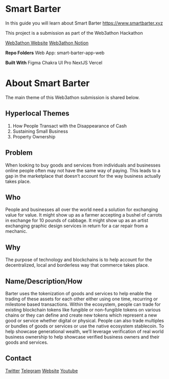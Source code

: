 # Smart Barter
In this guide you will learn about Smart Barter https://www.smartbarter.xyz

This project is a submission as part of the Web3athon Hackathon

[Web3athon Website](https://web3athon.xyz/)
[Web3athon Notion](https://project-cradl.notion.site/Welcome-to-Web3athon-e0b17fe0a41b441fb33e6154adb5795e)

**Repo Folders**
Web App: smart-barter-app-web

**Built With**
Figma
Chakra UI Pro
NextJS
Vercel

# About Smart Barter
The main theme of this Web3athon submission is shared below.

## Hyperlocal Themes
1. How People Transact with the Disappearance of Cash
2. Sustaining Small Business
3. Property Ownership

## Problem
When looking to buy goods and services from individuals and businesses online people often may not have the same way of paying. This leads to a gap in the marketplace that doesn’t account for the way business actually takes place. 

## Who
People and businesses all over the world need a solution for exchanging value for value. It might show up as a farmer accepting a bushel of carrots in exchange for 10 pounds of cabbage. It might show up as an artist exchanging graphic design services in return for a car repair from a mechanic. 

## Why
The purpose of technology and blockchains is to help account for the decentralized, local and borderless way that commerce takes place. 

## Name/Description/How

 Barter uses the tokenization of goods and services to help enable the trading of these assets for each other either using one time, recurring or milestone based transactions. Within the ecosystem, people can trade for existing blockchain tokens like fungible or non-fungible tokens on various chains or they can define and create new tokens which represent a new good or service whether digital or physical. People can also trade multiples or bundles of goods or services or use the native ecosystem stablecoin. To help showcase generational wealth, we’ll leverage verification of real world business ownership to help showcase verified business owners and their goods and services.

## Contact

[Twitter](https://twitter.com/AoverK)
[Telegram](https://t.me/AoverK)
[Website](https://www.aoverk.com)
[Youtube](https://www.youtube.com/channel/UChJw4bAsxbuQIA8D3WMyslA)